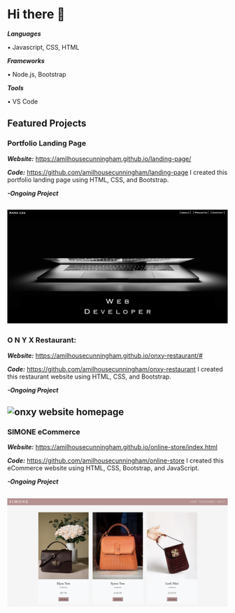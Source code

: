 # Hi there 👋

***Languages***

• Javascript, CSS, HTML

***Frameworks***

• Node.js, Bootstrap

***Tools***

• VS Code

<!--
**amilhousecunningham/amilhousecunningham** is a ✨ _special_ ✨ repository because its `README.md` (this file) appears on your GitHub profile.

Here are some ideas to get you started:

- 🔭 I’m currently working on ...
- 🌱 I’m currently learning ...
- 👯 I’m looking to collaborate on ...
- 🤔 I’m looking for help with ...
- 💬 Ask me about ...
- 📫 How to reach me: ...
- 😄 Pronouns: ...
- ⚡ Fun fact: ...
-->

## Featured Projects

### Portfolio Landing Page
***Website:*** https://amilhousecunningham.github.io/landing-page/

***Code:*** https://github.com/amilhousecunningham/landing-page
I created this portfolio landing page using HTML, CSS, and Bootstrap. 

***-Ongoing Project***

![portfolio landing page](./images/landing-page.png)
---

### O N Y X Restaurant: 
***Website:*** https://amilhousecunningham.github.io/onxy-restaurant/#

***Code:*** https://github.com/amilhousecunningham/onxy-restaurant
I created this restaurant website using HTML, CSS, and Bootstrap. 

***-Ongoing Project***

![onxy website homepage](./images/onxy.png)
---
### SIMONE eCommerce 
***Website:*** https://amilhousecunningham.github.io/online-store/index.html

***Code:*** https://github.com/amilhousecunningham/online-store
I created this eCommerce website using HTML, CSS, Bootstrap, and JavaScript. 

***-Ongoing Project***

![simone handbags webpage](./images/simone2.png)
---









